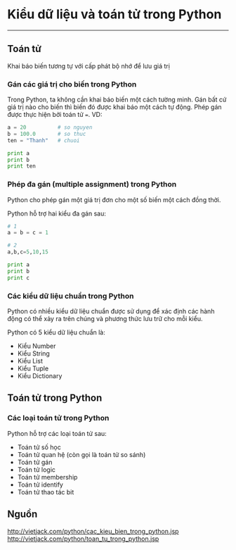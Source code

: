 # Kiểu dữ liệu và toán tử trong Python
---
## Toán tử
Khai báo biến tương tự với cấp phát bộ nhớ để lưu giá trị
### Gán các giá trị cho biến trong Python
Trong Python, ta không cần khai báo biến một cách tường minh. Gán bất cứ giá trị nào cho biến thì biến đó được khai báo một cách tự động. Phép gán được thực hiện bởi toán tử `=`.
VD:
```python
a = 20          # so nguyen
b = 100.0       # so thuc
ten = "Thanh"   # chuoi

print a
print b
print ten
```

### Phép đa gán (multiple assignment) trong Python
Python cho phép gán một giá trị đơn cho một số biến một cách đồng thời.

Python hỗ trợ hai kiểu đa gán sau:
```python
# 1
a = b = c = 1

# 2
a,b,c=5,10,15  

print a  
print b  
print c  
```

### Các kiểu dữ liệu chuẩn trong Python
Python có nhiều kiểu dữ liệu chuẩn được sử dụng để xác định các hành động có thể xảy ra trên chúng và phương thức lưu trữ cho mỗi kiểu.

Python có 5 kiểu dữ liệu chuẩn là:
- Kiểu Number
- Kiểu String
- Kiểu List
- Kiểu Tuple
- Kiểu Dictionary

## Toán tử trong Python

### Các loại toán tử trong Python
Python hỗ trợ các loại toán tử sau:
- Toán tử số học
- Toán tử quan hệ (còn gọi là toán tử so sánh)
- Toán tử gán
- Toán tử logic
- Toán tử membership
- Toán tử identify
- Toán tử thao tác bit

## Nguồn
http://vietjack.com/python/cac_kieu_bien_trong_python.jsp
http://vietjack.com/python/toan_tu_trong_python.jsp
